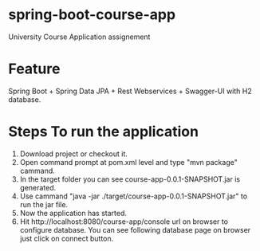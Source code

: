 # spring-boot-course-app
University Course Application assignement

# Feature 
 Spring Boot + Spring Data JPA + Rest Webservices + Swagger-UI with H2 database.
# Steps To run the application
1. Download project or checkout it.
2. Open command prompt at pom.xml level and type "mvn package" cammand.
3. In the target folder you can see course-app-0.0.1-SNAPSHOT.jar is generated.
4. Use cammand  "java -jar  ./target/course-app-0.0.1-SNAPSHOT.jar" to run the jar file.
5. Now the application has started.
6. Hit http://localhost:8080/course-app/console url on browser to configure database. You can see following database page on browser just click on connect button.


